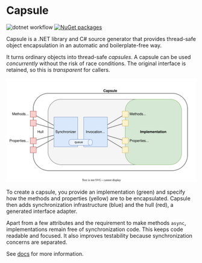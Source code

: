 
# Capsule

![dotnet workflow](https://github.com/thedmi/capsule/actions/workflows/dotnet.yml/badge.svg)
[![NuGet packages](https://img.shields.io/nuget/v/capsule.svg)](https://www.nuget.org/packages/Capsule/)

Capsule is a .NET library and C# source generator that provides thread-safe object encapsulation in an automatic and boilerplate-free way.

It turns ordinary objects into thread-safe *capsules*. A capsule can be used *concurrently* without the risk of race conditions. The original interface is retained, so this is *transparent* for callers.

![Encapsulating an object](docs/docs/capsule.drawio.svg)

To create a capsule, you provide an implementation (green) and specify how the methods and properties (yellow) are to be encapsulated. Capsule then adds synchronization infrastructure (blue) and the hull (red), a generated interface adapter.

Apart from a few attributes and the requirement to make methods `async`, implementations remain free of synchronization code. This keeps code readable and focused. It also improves testability because synchronization concerns are separated.

See [docs](https://thedmi.github.com/capsule) for more information.
